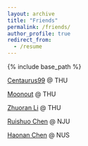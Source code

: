 ```yaml
---
layout: archive
title: "Friends"
permalink: /friends/
author_profile: true
redirect_from:
  - /resume
---
```


{% include base_path %}

[Centaurus99](https://blog.centaurus99.top/) @ THU

[Moonout](https://www.cnblogs.com/moonout) @ THU

[Zhuoran Li](https://lizr16.github.io/) @ THU

[Ruishuo Chen](https://rayshore.cn/) @ NJU

[Haonan Chen](https://chenhn02.github.io) @ NUS <!-- working on Embodied AI, Robotics & Computer Vision -->
